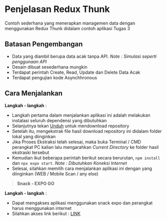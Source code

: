 # Penjelasan Redux Thunk

Contoh sederhana yang menerapkan managemen data dengan menggunakan Redux Thunk didalam contoh aplikasi Tugas 3

## Batasan Pengembangan
- Data yang diambil berupa data acak tanpa API. *Note : Simulasi seperti penggunaan API*
- Desain dibuat sesederhana mungkin
- Terdapat perintah Create, Read, Update dan Delete Data Acak
- Terdapat pengujian kode Asynchhronous

## Cara Menjalankan

**Langkah - langkah** :
- Langkah pertama dalam menjalankan aplikasi ini adalah melakukan instalasi seluruh dependensi yang dibutuhkan
- Selanjutnya tekan [Unduh](https://github.com/RobiHardinata19/Tugas-4-PAM-Redux-Thunk/archive/refs/heads/main.zip) untuk mendownload repository
- Setelah itu, mengekstrak file hasil download repository ini didalam folder lokal yang diinginkan
- Jika Proses Ekstraksi telah selesai, maka buka Terminal / CMD perangkat PC kalian lalu mengarahkan *Current Directory* ke folder hasil ekstraski tersebut
- Kemudian ikut beberapa perintah berikut secara berurutan, `npm install` dan `npx expo start`. *Note : Dibutuhkan Koneksi Internet*
- Selesai, silahkan memilih cara menjalankan aplikasi ini dengan yang diinginkan (WEB / Mobile Scan / any else)

> **Snack - EXPO GO**

**Langkah - langkah** :
- Dapat mengakses aplikasi menggunakan snack expo dan perangkat harus menggunakan internet
- Silahkan akses link berikut : [LINK](https://snack.expo.dev/@robinata19/thunk---tugas-4-pam )

